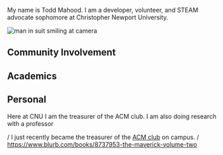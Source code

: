 My name is Todd Mahood. I am a developer, volunteer, and STEAM advocate sophomore at Christopher Newport University.

![man in suit smiling at camera](https://toddmahood.com/images/bio-photo-2-small.jpg)

## Community Involvement

## Academics

## Personal



Here at CNU I am the treasurer of the ACM club. I am also doing research with a professor 

/ I just recently became the treasurer of the [ACM club](https://thecompass.cnu.edu/organization/acm) on campus.
/ https://www.blurb.com/books/8737953-the-maverick-volume-two

